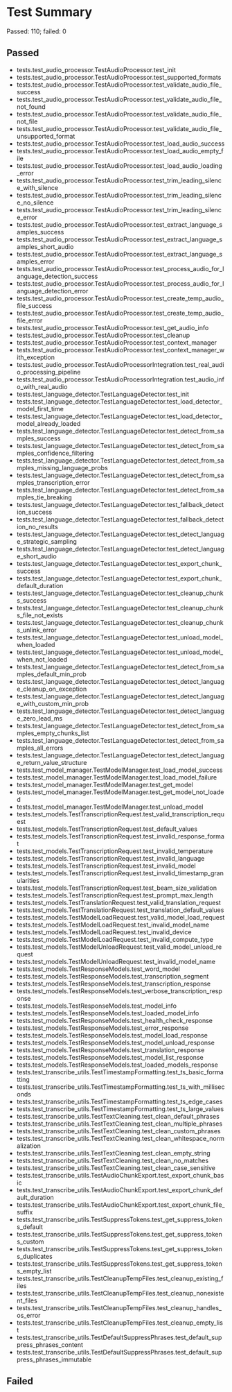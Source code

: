 # Test Summary
Passed: 110; failed: 0
## Passed
- tests.test_audio_processor.TestAudioProcessor.test_init
- tests.test_audio_processor.TestAudioProcessor.test_supported_formats
- tests.test_audio_processor.TestAudioProcessor.test_validate_audio_file_success
- tests.test_audio_processor.TestAudioProcessor.test_validate_audio_file_not_found
- tests.test_audio_processor.TestAudioProcessor.test_validate_audio_file_not_file
- tests.test_audio_processor.TestAudioProcessor.test_validate_audio_file_unsupported_format
- tests.test_audio_processor.TestAudioProcessor.test_load_audio_success
- tests.test_audio_processor.TestAudioProcessor.test_load_audio_empty_file
- tests.test_audio_processor.TestAudioProcessor.test_load_audio_loading_error
- tests.test_audio_processor.TestAudioProcessor.test_trim_leading_silence_with_silence
- tests.test_audio_processor.TestAudioProcessor.test_trim_leading_silence_no_silence
- tests.test_audio_processor.TestAudioProcessor.test_trim_leading_silence_error
- tests.test_audio_processor.TestAudioProcessor.test_extract_language_samples_success
- tests.test_audio_processor.TestAudioProcessor.test_extract_language_samples_short_audio
- tests.test_audio_processor.TestAudioProcessor.test_extract_language_samples_error
- tests.test_audio_processor.TestAudioProcessor.test_process_audio_for_language_detection_success
- tests.test_audio_processor.TestAudioProcessor.test_process_audio_for_language_detection_error
- tests.test_audio_processor.TestAudioProcessor.test_create_temp_audio_file_success
- tests.test_audio_processor.TestAudioProcessor.test_create_temp_audio_file_error
- tests.test_audio_processor.TestAudioProcessor.test_get_audio_info
- tests.test_audio_processor.TestAudioProcessor.test_cleanup
- tests.test_audio_processor.TestAudioProcessor.test_context_manager
- tests.test_audio_processor.TestAudioProcessor.test_context_manager_with_exception
- tests.test_audio_processor.TestAudioProcessorIntegration.test_real_audio_processing_pipeline
- tests.test_audio_processor.TestAudioProcessorIntegration.test_audio_info_with_real_audio
- tests.test_language_detector.TestLanguageDetector.test_init
- tests.test_language_detector.TestLanguageDetector.test_load_detector_model_first_time
- tests.test_language_detector.TestLanguageDetector.test_load_detector_model_already_loaded
- tests.test_language_detector.TestLanguageDetector.test_detect_from_samples_success
- tests.test_language_detector.TestLanguageDetector.test_detect_from_samples_confidence_filtering
- tests.test_language_detector.TestLanguageDetector.test_detect_from_samples_missing_language_probs
- tests.test_language_detector.TestLanguageDetector.test_detect_from_samples_transcription_error
- tests.test_language_detector.TestLanguageDetector.test_detect_from_samples_tie_breaking
- tests.test_language_detector.TestLanguageDetector.test_fallback_detection_success
- tests.test_language_detector.TestLanguageDetector.test_fallback_detection_no_results
- tests.test_language_detector.TestLanguageDetector.test_detect_language_strategic_sampling
- tests.test_language_detector.TestLanguageDetector.test_detect_language_short_audio
- tests.test_language_detector.TestLanguageDetector.test_export_chunk_success
- tests.test_language_detector.TestLanguageDetector.test_export_chunk_default_duration
- tests.test_language_detector.TestLanguageDetector.test_cleanup_chunks_success
- tests.test_language_detector.TestLanguageDetector.test_cleanup_chunks_file_not_exists
- tests.test_language_detector.TestLanguageDetector.test_cleanup_chunks_unlink_error
- tests.test_language_detector.TestLanguageDetector.test_unload_model_when_loaded
- tests.test_language_detector.TestLanguageDetector.test_unload_model_when_not_loaded
- tests.test_language_detector.TestLanguageDetector.test_detect_from_samples_default_min_prob
- tests.test_language_detector.TestLanguageDetector.test_detect_language_cleanup_on_exception
- tests.test_language_detector.TestLanguageDetector.test_detect_language_with_custom_min_prob
- tests.test_language_detector.TestLanguageDetector.test_detect_language_zero_lead_ms
- tests.test_language_detector.TestLanguageDetector.test_detect_from_samples_empty_chunks_list
- tests.test_language_detector.TestLanguageDetector.test_detect_from_samples_all_errors
- tests.test_language_detector.TestLanguageDetector.test_detect_language_return_value_structure
- tests.test_model_manager.TestModelManager.test_load_model_success
- tests.test_model_manager.TestModelManager.test_load_model_failure
- tests.test_model_manager.TestModelManager.test_get_model
- tests.test_model_manager.TestModelManager.test_get_model_not_loaded
- tests.test_model_manager.TestModelManager.test_unload_model
- tests.test_models.TestTranscriptionRequest.test_valid_transcription_request
- tests.test_models.TestTranscriptionRequest.test_default_values
- tests.test_models.TestTranscriptionRequest.test_invalid_response_format
- tests.test_models.TestTranscriptionRequest.test_invalid_temperature
- tests.test_models.TestTranscriptionRequest.test_invalid_language
- tests.test_models.TestTranscriptionRequest.test_invalid_model
- tests.test_models.TestTranscriptionRequest.test_invalid_timestamp_granularities
- tests.test_models.TestTranscriptionRequest.test_beam_size_validation
- tests.test_models.TestTranscriptionRequest.test_prompt_max_length
- tests.test_models.TestTranslationRequest.test_valid_translation_request
- tests.test_models.TestTranslationRequest.test_translation_default_values
- tests.test_models.TestModelLoadRequest.test_valid_model_load_request
- tests.test_models.TestModelLoadRequest.test_invalid_model_name
- tests.test_models.TestModelLoadRequest.test_invalid_device
- tests.test_models.TestModelLoadRequest.test_invalid_compute_type
- tests.test_models.TestModelUnloadRequest.test_valid_model_unload_request
- tests.test_models.TestModelUnloadRequest.test_invalid_model_name
- tests.test_models.TestResponseModels.test_word_model
- tests.test_models.TestResponseModels.test_transcription_segment
- tests.test_models.TestResponseModels.test_transcription_response
- tests.test_models.TestResponseModels.test_verbose_transcription_response
- tests.test_models.TestResponseModels.test_model_info
- tests.test_models.TestResponseModels.test_loaded_model_info
- tests.test_models.TestResponseModels.test_health_check_response
- tests.test_models.TestResponseModels.test_error_response
- tests.test_models.TestResponseModels.test_model_load_response
- tests.test_models.TestResponseModels.test_model_unload_response
- tests.test_models.TestResponseModels.test_translation_response
- tests.test_models.TestResponseModels.test_model_list_response
- tests.test_models.TestResponseModels.test_loaded_models_response
- tests.test_transcribe_utils.TestTimestampFormatting.test_ts_basic_formatting
- tests.test_transcribe_utils.TestTimestampFormatting.test_ts_with_milliseconds
- tests.test_transcribe_utils.TestTimestampFormatting.test_ts_edge_cases
- tests.test_transcribe_utils.TestTimestampFormatting.test_ts_large_values
- tests.test_transcribe_utils.TestTextCleaning.test_clean_default_phrases
- tests.test_transcribe_utils.TestTextCleaning.test_clean_multiple_phrases
- tests.test_transcribe_utils.TestTextCleaning.test_clean_custom_phrases
- tests.test_transcribe_utils.TestTextCleaning.test_clean_whitespace_normalization
- tests.test_transcribe_utils.TestTextCleaning.test_clean_empty_string
- tests.test_transcribe_utils.TestTextCleaning.test_clean_no_matches
- tests.test_transcribe_utils.TestTextCleaning.test_clean_case_sensitive
- tests.test_transcribe_utils.TestAudioChunkExport.test_export_chunk_basic
- tests.test_transcribe_utils.TestAudioChunkExport.test_export_chunk_default_duration
- tests.test_transcribe_utils.TestAudioChunkExport.test_export_chunk_file_suffix
- tests.test_transcribe_utils.TestSuppressTokens.test_get_suppress_tokens_default
- tests.test_transcribe_utils.TestSuppressTokens.test_get_suppress_tokens_custom
- tests.test_transcribe_utils.TestSuppressTokens.test_get_suppress_tokens_duplicates
- tests.test_transcribe_utils.TestSuppressTokens.test_get_suppress_tokens_empty_list
- tests.test_transcribe_utils.TestCleanupTempFiles.test_cleanup_existing_files
- tests.test_transcribe_utils.TestCleanupTempFiles.test_cleanup_nonexistent_files
- tests.test_transcribe_utils.TestCleanupTempFiles.test_cleanup_handles_os_error
- tests.test_transcribe_utils.TestCleanupTempFiles.test_cleanup_empty_list
- tests.test_transcribe_utils.TestDefaultSuppressPhrases.test_default_suppress_phrases_content
- tests.test_transcribe_utils.TestDefaultSuppressPhrases.test_default_suppress_phrases_immutable
## Failed
